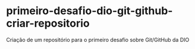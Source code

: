 # primeiro-desafio-dio-git-github-criar-repositorio
Criação de um repositório para o primeiro desafio sobre Git/GitHub da DIO
